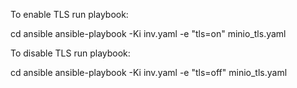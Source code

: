 To enable TLS run playbook:

cd ansible
ansible-playbook -Ki inv.yaml -e "tls=on" minio_tls.yaml


To disable TLS run playbook:

cd ansible
ansible-playbook -Ki inv.yaml -e "tls=off" minio_tls.yaml
